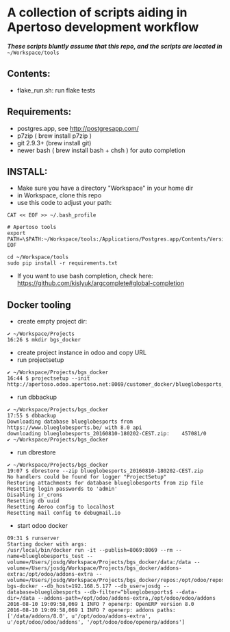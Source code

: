 # A collection of scripts aiding in Apertoso development workflow #

***These scripts bluntly assume that this repo, and the scripts are
located in*** `~/Workspace/tools`

## Contents: ##
* flake_run.sh: run flake tests

## Requirements: ##
* postgres.app, see http://postgresapp.com/
* p7zip  ( brew install p7zip )
* git 2.9.3+ (brew install git)
* newer bash ( brew install bash + chsh ) for auto completion

## INSTALL: ##

* Make sure you have a directory "Workspace" in your home dir
* in Workspace, clone this repo
* use this code to adjust your path:

```
CAT << EOF >> ~/.bash_profile

# Apertoso tools
export PATH=\$PATH:~/Workspace/tools:/Applications/Postgres.app/Contents/Versions/latest/bin
EOF

cd ~/Workspace/tools
sudo pip install -r requirements.txt

```

* If you want to use bash completion, check here: https://github.com/kislyuk/argcomplete#global-completion

## Docker tooling ##

* create empty project dir:
```
✔ ~/Workspace/Projects
16:26 $ mkdir bgs_docker
```
* create project instance in odoo and copy URL
* run projectsetup
```
✔ ~/Workspace/Projects/bgs_docker
16:44 $ projectsetup --init http://apertoso.odoo.apertoso.net:8069/customer_docker/blueglobesports_test/aGFv7pXjJaygoZCDZ00vstFF/devel
```
* run dbbackup
```
✔ ~/Workspace/Projects/bgs_docker
17:55 $ dbbackup
Downloading database blueglobesports from https://www.blueglobesports.be/ with 8.0 api
downloading blueglobesports_20160810-180202-CEST.zip:    457081/0
✔ ~/Workspace/Projects/bgs_docker
```
* run dbrestore
 ```
 ✔ ~/Workspace/Projects/bgs_docker
19:07 $ dbrestore --zip blueglobesports_20160810-180202-CEST.zip
No handlers could be found for logger "ProjectSetup"
Restoring attachments for database blueglobesports from zip file
Resetting login passwords to 'admin'
Disabling ir_crons
Resetting db uuid
Resetting Aeroo config to localhost
Resetting mail config to debugmail.io
```
* start odoo docker
```
09:31 $ runserver
Starting docker with args:
/usr/local/bin/docker run -it --publish=8069:8069 --rm --name=blueglobesports_test --volume=/Users/josdg/Workspace/Projects/bgs_docker/data:/data --volume=/Users/josdg/Workspace/Projects/bgs_docker/addons-extra:/opt/odoo/addons-extra --volume=/Users/josdg/Workspace/Projects/bgs_docker/repos:/opt/odoo/repos bgs-docker --db_host=192.168.5.177 --db_user=josdg --database=blueglobesports --db-filter=^blueglobesports$ --data-dir=/data --addons-path=/opt/odoo/addons-extra,/opt/odoo/odoo/addons
2016-08-10 19:09:58,069 1 INFO ? openerp: OpenERP version 8.0
2016-08-10 19:09:58,069 1 INFO ? openerp: addons paths: ['/data/addons/8.0', u'/opt/odoo/addons-extra', u'/opt/odoo/odoo/addons', '/opt/odoo/odoo/openerp/addons']
```
